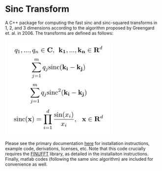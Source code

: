# Sinc Transform

A C++ package for computing the fast sinc and sinc-squared transforms in 1, 2, and 3 dimensions according to the algorithm proposed by Greengard et. al. in 2006. The transforms are defined as follows: 

<img src="docs/eqns.png" width="350"/>

Please see the primary documentation [here](http://fast-sinc-transform.readthedocs.io/en/latest/) for installation instructions, example code, derivations, licenses, etc. Note that this code crucially requires the [FINUFFT](https://github.com/ahbarnett/finufft) library, as detailed in the installaiton instructions. Finally, matlab codes (following the same sinc algorithm) are included for convenience as well.
